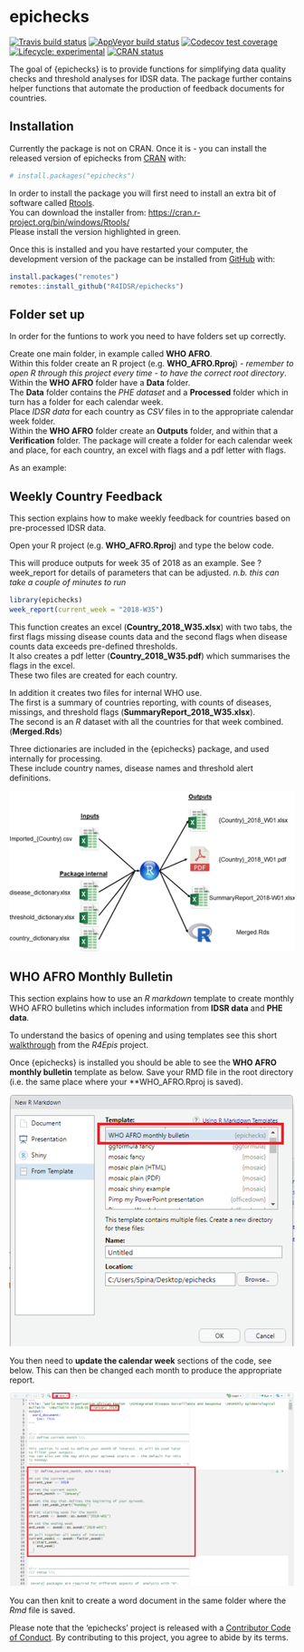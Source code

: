 
<!-- README.md is generated from README.Rmd. Please edit that file -->

# epichecks

<!-- badges: start -->

[![Travis build
status](https://travis-ci.org/R4IDSR/epichecks.svg?branch=master)](https://travis-ci.org/R4IDSR/epichecks)
[![AppVeyor build
status](https://ci.appveyor.com/api/projects/status/github/R4IDSR/epichecks?branch=master&svg=true)](https://ci.appveyor.com/project/R4IDSR/epichecks)
[![Codecov test
coverage](https://codecov.io/gh/R4IDSR/epichecks/branch/master/graph/badge.svg)](https://codecov.io/gh/R4IDSR/epichecks?branch=master)
[![Lifecycle:
experimental](https://img.shields.io/badge/lifecycle-experimental-orange.svg)](https://www.tidyverse.org/lifecycle/#experimental)
[![CRAN
status](https://www.r-pkg.org/badges/version/epichecks)](https://CRAN.R-project.org/package=epichecks)
<!-- badges: end -->

The goal of {epichecks} is to provide functions for simplifying data
quality checks and threshold analyses for IDSR data. The package further
contains helper functions that automate the production of feedback
documents for countries.

## Installation

Currently the package is not on CRAN. Once it is - you can install the
released version of epichecks from [CRAN](https://CRAN.R-project.org)
with:

``` r
# install.packages("epichecks")
```

In order to install the package you will first need to install an extra
bit of software called
[Rtools](https://cran.r-project.org/bin/windows/Rtools/).  
You can download the installer from:
<https://cran.r-project.org/bin/windows/Rtools/>  
Please install the version highlighted in green.

Once this is installed and you have restarted your computer, the
development version of the package can be installed from
[GitHub](https://github.com/) with:

``` r
install.packages("remotes")
remotes::install_github("R4IDSR/epichecks")
```

## Folder set up

In order for the funtions to work you need to have folders set up
correctly.

Create one main folder, in example called **WHO AFRO**.  
Within this folder create an R project (e.g. **WHO\_AFRO.Rproj**) -
*remember to open R through this project every time - to have the
correct root directory*.  
Within the **WHO AFRO** folder have a **Data** folder.  
The **Data** folder contains the *PHE dataset* and a **Processed**
folder which in turn has a folder for each calendar week.  
Place *IDSR data* for each country as *CSV* files in to the appropriate
calendar week folder.  
Within the **WHO AFRO** folder create an **Outputs** folder, and within
that a **Verification** folder. The package will create a folder for
each calendar week and place, for each country, an excel with flags and
a pdf letter with flags.

As an example:

<!-- <img src="man/figures/folder_layout.png"/> -->

## Weekly Country Feedback

This section explains how to make weekly feedback for countries based on
pre-processed IDSR data.

Open your R project (e.g. **WHO\_AFRO.Rproj**) and type the below code.

This will produce outputs for week 35 of 2018 as an example. See
?week\_report for details of parameters that can be adjusted. *n.b. this
can take a couple of minutes to run*

``` r
library(epichecks)
week_report(current_week = "2018-W35")
```

This function creates an excel (**Country\_2018\_W35.xlsx**) with two
tabs, the first flags missing disease counts data and the second flags
when disease counts data exceeds pre-defined thresholds.  
It also creates a pdf letter (**Country\_2018\_W35.pdf**) which
summarises the flags in the excel.  
These two files are created for each country.

In addition it creates two files for internal WHO use.  
The first is a summary of countries reporting, with counts of diseases,
missings, and threshold flags (**SummaryReport\_2018\_W35.xlsx**).  
The second is an *R* dataset with all the countries for that week
combined. (**Merged.Rds**)

Three dictionaries are included in the {epichecks} package, and used
internally for processing.  
These include country names, disease names and threshold alert
definitions.

<img src="man/figures/weekly_flow.png"/>

## WHO AFRO Monthly Bulletin

This section explains how to use an *R markdown* template to create
monthly WHO AFRO bulletins which includes information from **IDSR data**
and **PHE data**.

To understand the basics of opening and using templates see this short
[walkthrough](https://r4epis.netlify.com/outbreaks/#getting-started)
from the *R4Epis* project.

Once {epichecks} is installed you should be able to see the **WHO AFRO
monthly bulletin** template as below. Save your RMD file in the root
directory (i.e. the same place where your \*\*WHO\_AFRO.Rproj is saved).

<img src="man/figures/template.png"/>

You then need to **update the calendar week** sections of the code, see
below. This can then be changed each month to produce the appropriate
report.

<img src="man/figures/code_updates.png"/>

You can then knit to create a word document in the same folder where the
*Rmd* file is saved.

Please note that the ‘epichecks’ project is released with a [Contributor
Code of Conduct](.github/CODE_OF_CONDUCT.md). By contributing to this
project, you agree to abide by its terms.
